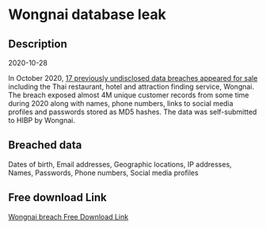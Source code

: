 # Wongnai database leak

## Description

2020-10-28

In October 2020, <a href="https://www.bleepingcomputer.com/news/security/hacker-is-selling-34-million-user-records-stolen-from-17-companies/" target="_blank" rel="noopener">17 previously undisclosed data breaches appeared for sale</a> including the Thai restaurant, hotel and attraction finding service, Wongnai. The breach exposed almost 4M unique customer records from some time during 2020 along with names, phone numbers, links to social media profiles and passwords stored as MD5 hashes. The data was self-submitted to HIBP by Wongnai.

## Breached data

Dates of birth, Email addresses, Geographic locations, IP addresses, Names, Passwords, Phone numbers, Social media profiles

## Free download Link

[Wongnai breach Free Download Link](https://link-to.net/1229997/915.8815466009498/dynamic/?r=aHR0cHM6Ly93d3cubWVkaWFmaXJlLmNvbS92aWV3LzkwamZUZkxKaTNGWDdMNS93b25nbmFpLmNvbS9maWxl)